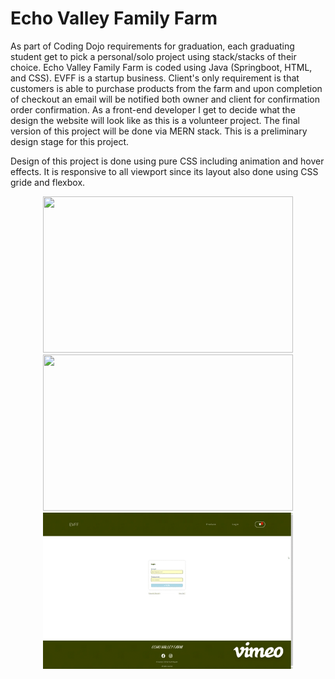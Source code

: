 # Echo Valley Family Farm

As part of Coding Dojo requirements for graduation, each graduating student get to pick a personal/solo project using stack/stacks of their choice. Echo Valley Family Farm is coded using Java (Springboot, HTML, and CSS). EVFF is a startup business. Client's only requirement is that customers is able to purchase products from the farm and upon completion of checkout an email will be notified both owner and client for confirmation order confirmation. As a front-end developer I get to decide what the design the website will look like as this is a volunteer project. The final version of this project will be done via MERN stack. This is a preliminary design stage for this project. 

Design of this project is done using pure CSS including animation and hover effects. It is responsive to all viewport since its layout also done using CSS gride and flexbox. 

<p align='center'>
  <img src="evff1.gif" width="400" height="250">
  <img src="evff2.gif" width="400" height="250">
  <img src="evff3.gif" width="400" height="250">
</p>

